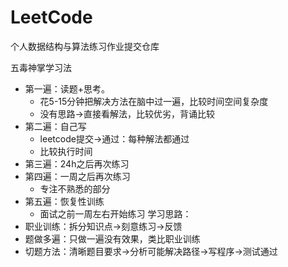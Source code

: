 # LeetCode
个人数据结构与算法练习作业提交仓库

五毒神掌学习法
* 第一遍：读题+思考。
    * 花5-15分钟把解决方法在脑中过一遍，比较时间空间复杂度
    * 没有思路->直接看解法，比较优劣，背诵比较
* 第二遍：自己写
    * leetcode提交->通过：每种解法都通过
    * 比较执行时间
* 第三遍：24h之后再次练习
* 第四遍：一周之后再次练习
    * 专注不熟悉的部分
* 第五遍：恢复性训练
    * 面试之前一周左右开始练习
学习思路：
* 职业训练：拆分知识点->刻意练习->反馈
* 题做多遍：只做一遍没有效果，类比职业训练
* 切题方法：清晰题目要求->分析可能解决路径->写程序->测试通过
